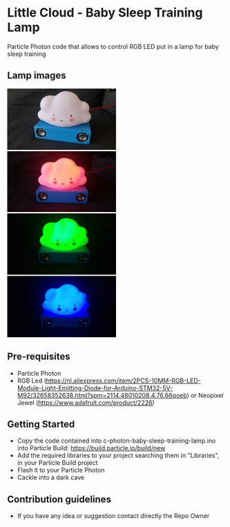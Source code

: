 Little Cloud - Baby Sleep Training Lamp
===================================

Particle Photon code that allows to control RGB LED put in a lamp for baby sleep training

Lamp images
--------------
<img src="/pics/little_cloud_off.jpg" width="50%">
<img src="/pics/little_cloud_red.jpg" width="50%">
<img src="/pics/little_cloud_green.jpg" width="50%">
<img src="/pics/little_cloud_blue.jpg" width="50%">

Pre-requisites
--------------

- Particle Photon
- RGB Led (https://nl.aliexpress.com/item/2PCS-10MM-RGB-LED-Module-Light-Emitting-Diode-for-Arduino-STM32-5V-M92/32658352638.html?spm=2114.48010208.4.76.66qoeb) or Neopixel Jewel (https://www.adafruit.com/product/2226)

Getting Started
---------------

- Copy the code contained into c-photon-baby-sleep-training-lamp.ino into Particle Build: https://build.particle.io/build/new
- Add the required libraries to your project searching them in "Libraries", in your Particle Build project
- Flash it to your Particle Photon
- Cackle into a dark cave


Contribution guidelines
---------------
* If you have any idea or suggestion contact directly the Repo Owner
